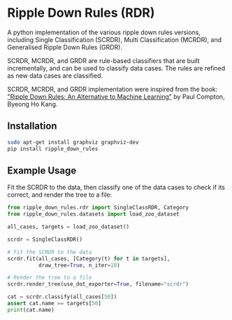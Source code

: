 # Ripple Down Rules (RDR)

A python implementation of the various ripple down rules versions, including Single Classification (SCRDR),
Multi Classification (MCRDR), and Generalised Ripple Down Rules (GRDR).

SCRDR, MCRDR, and GRDR are rule-based classifiers that are built incrementally, and can be used to classify
data cases. The rules are refined as new data cases are classified.

SCRDR, MCRDR, and GRDR implementation were inspired from the book:
["Ripple Down Rules: An Alternative to Machine Learning"](https://doi.org/10.1201/9781003126157) by Paul Compton, Byeong Ho Kang.

## Installation

```bash
sudo apt-get install graphviz graphviz-dev
pip install ripple_down_rules
```

## Example Usage

Fit the SCRDR to the data, then classify one of the data cases to check if its correct,
and render the tree to a file:

```Python
from ripple_down_rules.rdr import SingleClassRDR, Category
from ripple_down_rules.datasets import load_zoo_dataset

all_cases, targets = load_zoo_dataset()

scrdr = SingleClassRDR()

# Fit the SCRDR to the data
scrdr.fit(all_cases, [Category(t) for t in targets],
          draw_tree=True, n_iter=10)

# Render the tree to a file
scrdr.render_tree(use_dot_exporter=True, filename="scrdr")

cat = scrdr.classify(all_cases[50])
assert cat.name == targets[50]
print(cat.name)
```
